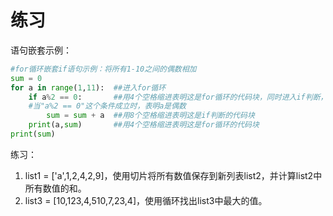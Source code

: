 # 练习

语句嵌套示例：

```python
#for循环嵌套if语句示例：将所有1-10之间的偶数相加
sum = 0
for a in range(1,11):  ##进入for循环
    if a%2 == 0:       ##用4个空格缩进表明这是for循环的代码块，同时进入if判断，
    #当"a%2 == 0"这个条件成立时，表明a是偶数
        sum = sum + a  ##用8个空格缩进表明这是if判断的代码块
    print(a,sum)       ##用4个空格缩进表明这是for循环的代码块
print(sum)             
```

练习：

1. list1 = \['a',1,2,4,2,9\]，使用切片将所有数值保存到新列表list2，并计算list2中所有数值的和。
2. list3 = \[10,123,4,510,7,23,4\]，使用循环找出list3中最大的值。

